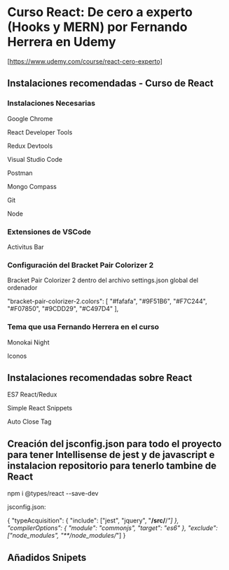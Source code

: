 # Curso React: De cero a experto (Hooks y MERN) por Fernando Herrera en Udemy

[https://www.udemy.com/course/react-cero-experto]

## Instalaciones recomendadas - Curso de React

### Instalaciones Necesarias

Google Chrome

React Developer Tools

Redux Devtools

Visual Studio Code

Postman

Mongo Compass

Git

Node

### Extensiones de VSCode

Activitus Bar

### Configuración del Bracket Pair Colorizer 2

Bracket Pair Colorizer 2 dentro del archivo settings.json global del ordenador

"bracket-pair-colorizer-2.colors": [
"#fafafa",
"#9F51B6",
"#F7C244",
"#F07850",
"#9CDD29",
"#C497D4"
],

### Tema que usa Fernando Herrera en el curso

Monokai Night

Iconos

## Instalaciones recomendadas sobre React

ES7 React/Redux

Simple React Snippets

Auto Close Tag

## Creación del jsconfig.json para todo el proyecto para tener Intellisense de jest y de javascript e instalacion repositorio para tenerlo tambine de React

npm i @types/react --save-dev

jsconfig.json:

{
"typeAcquisition": {
"include": ["jest", "jquery", "**/src/**/*"]
},
"compilerOptions": {
"module": "commonjs",
"target": "es6"
},
"exclude": ["node_modules", "**/node_modules/*"]
}

## Añadidos Snipets

